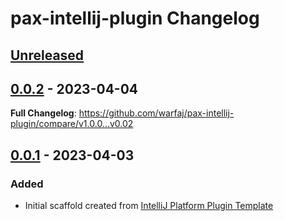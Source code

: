 <!-- Keep a Changelog guide -> https://keepachangelog.com -->

# pax-intellij-plugin Changelog

## [Unreleased]

## [0.0.2] - 2023-04-04
**Full Changelog**: https://github.com/warfaj/pax-intellij-plugin/compare/v1.0.0...v0.02

## [0.0.1] - 2023-04-03

### Added
- Initial scaffold created from [IntelliJ Platform Plugin Template](https://github.com/JetBrains/intellij-platform-plugin-template)

[Unreleased]: https://github.com/warfaj/pax-intellij-plugin/compare/v0.0.2...HEAD
[0.0.2]: https://github.com/warfaj/pax-intellij-plugin/compare/v0.0.1...v0.0.2
[0.0.1]: https://github.com/warfaj/pax-intellij-plugin/commits/v0.0.1
